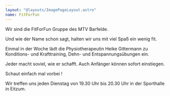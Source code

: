 ```yaml
---
layout: "@layouts/ImagePageLayout.astro"
name: FitForFun
---
```


Wir sind die FitForFun Gruppe des MTV Barfelde.

Und wie der Name schon sagt, halten wir uns mit viel Spaß ein wenig fit.

Einmal in der Woche lädt die Physiotherapeutin Heike Gittermann zu Konditions- und Krafttraining, Dehn- und Entspannungsübungen ein.

Jeder macht soviel, wie er schafft. Auch Anfänger können sofort einstiegen.

Schaut einfach mal vorbei !

Wir treffen uns jeden Dienstag von 19.30 Uhr bis 20.30 Uhr in der Sporthalle in Eitzum.
